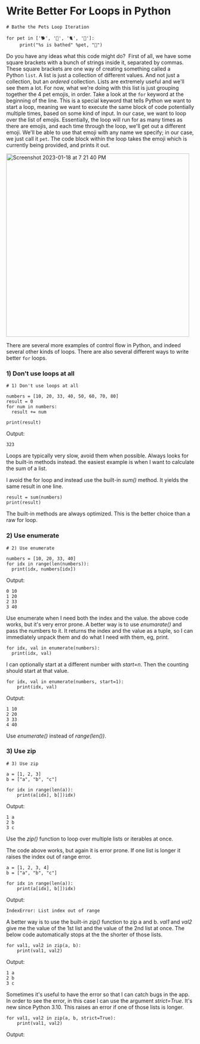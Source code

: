 # Write Better For Loops in Python

    # Bathe the Pets Loop Iteration

    for pet in ['🐕', '🐩', '🐈', '🐇']:
         print("%s is bathed" %pet, "🛁")

Do you have any ideas what this code might do? 
First of all, we have some square brackets with a bunch of strings inside it, separated by commas. These square brackets are one way of creating something called a Python <code>list</code>.
A list is just a collection of different values. And not just a collection, but an _ordered_ collection. Lists are extremely useful and we'll see them a lot. For now, what we're doing with this list is just grouping together the 4 pet emojis, in order.
Take a look at the <code>for</code> keyword at the beginning of the line. This is a special keyword that tells Python we want to start a loop, meaning we want to execute the same block of code potentially multiple times, based on some kind of input. In our case, we want to loop over the list of emojis.
Essentially, the loop will run for as many times as there are emojis, and each time through the loop, we'll get out a different emoji.  We'll be able to use that emoji with any name we specify; in our case, we just call it <code>pet</code>. The code block within the loop takes the emoji which is currently being provided, and prints it out.

<img width="490" alt="Screenshot 2023-01-18 at 7 21 40 PM" src="https://user-images.githubusercontent.com/70295997/213349787-716950e3-6a08-42cb-b753-9dd8e15b7ede.png">


There are several more examples of control flow in Python, and indeed several other kinds of loops. There are also several different ways to write better <code>for</code> loops.


### 1) Don't use loops at all
    # 1) Don't use loops at all

    numbers = [10, 20, 33, 40, 50, 60, 70, 80]
    result = 0
    for num in numbers:
      result += num

    print(result)

Output:

    323

Loops are typically very slow, avoid them when possible. Always looks for the built-in methods instead. the easiest example is when I want to calculate the sum of a list. 

I avoid the for loop and instead use the built-in _sum()_ method. It yields the same result in one line.

    result = sum(numbers)
    print(result)

The built-in methods are always optimized. This is the better choice than a raw for loop.

### 2) Use enumerate
    # 2) Use enumerate

    numbers = [10, 20, 33, 40]
    for idx in range(len(numbers)):
      print(idx, numbers[idx])

Output:

    0 10
    1 20
    2 33
    3 40

Use enumerate when I need both the index and the value. the above code works, but it's very error prone. A better way is to use _enumarate()_ and pass the numbers to it. It returns the index and the value as a tuple, so I can immediately unpack them and do what I need with them, eg, print.

    for idx, val in enumerate(numbers):
      print(idx, val)
  
I can optionally start at a different number with _start=n_. Then the counting should start at that value.

    for idx, val in enumerate(numbers, start=1):
        print(idx, val)

Output:

    1 10
    2 20
    3 33
    4 40

Use _enumerate()_ instead of _range(len())_.

### 3) Use zip
    # 3) Use zip

    a = [1, 2, 3]
    b = ["a", "b", "c"]

    for idx in range(len(a)):
        print(a[idx], b[])idx)

Output:

    1 a
    2 b
    3 c

Use the _zip()_ function to loop over multiple lists or iterables at once. 

The code above works, but again it is error prone. If one list is longer it raises the index out of range error. 

    a = [1, 2, 3, 4]
    b = ["a", "b", "c"]

    for idx in range(len(a)):
        print(a[idx], b[])idx)

Output:

    IndexError: List index out of range

A better way is to use the built-in _zip()_ function to zip a and b. _val1_ and _val2_ give me the value of the 1st list and the value of the 2nd list at once. The below code automatically stops at the the shorter of those lists.

    for val1, val2 in zip(a, b):
        print(val1, val2)

Output:

    1 a
    2 b
    3 c

Sometimes it's useful to have the error so that I can catch bugs in the app. In order to see the error, in this case I can use the argument _strict=True_. It's new since Python 3.10. This raises an error if one of those lists is longer.

    for val1, val2 in zip(a, b, strict=True):
        print(val1, val2)

Output:



